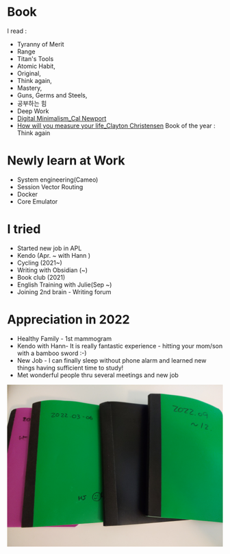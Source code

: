 # Book 
I read : 
- Tyranny of Merit
- Range
- Titan's Tools
- Atomic Habit, 
- Original, 
- Think again, 
- Mastery, 
- Guns, Germs and Steels, 
- 공부하는 힘
- Deep Work 
- [Digital Minimalism_Cal Newport](https://github.com/dolihj/Misc/blob/main/BookReview) 
- [How will you measure your life_Clayton Christensen](https://github.com/dolihj/Misc/blob/main/BookReview)
Book of the year : Think again

# Newly learn at Work 
- System engineering(Cameo)
- Session Vector Routing 
- Docker
- Core Emulator 

# I tried  
- Started new job in APL
- Kendo  (Apr. ~ with Hann )
- Cycling  (2021~)
- Writing with Obsidian  (~)
- Book club (2021)
- English Training with Julie(Sep ~)
- Joining 2nd brain - Writing forum

# Appreciation in 2022

- Healthy Family - 1st mammogram 
- Kendo with Hann- It is really fantastic experience - hitting your mom/son with a bamboo sword :-) 
- New Job - I can finally sleep without phone alarm and learned new things having sufficient time to study!
- Met wonderful people thru several meetings and new job


![](001a_note_img.jpg)
